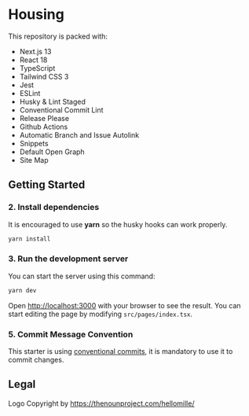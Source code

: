 # Housing

This repository is packed with:

- Next.js 13
- React 18
- TypeScript
- Tailwind CSS 3
- Jest
- ESLint
- Husky & Lint Staged
- Conventional Commit Lint
- Release Please
- Github Actions
- Automatic Branch and Issue Autolink
- Snippets
- Default Open Graph
- Site Map

## Getting Started

### 2. Install dependencies

It is encouraged to use **yarn** so the husky hooks can work properly.

```bash
yarn install
```

### 3. Run the development server

You can start the server using this command:

```bash
yarn dev
```

Open [http://localhost:3000](http://localhost:3000) with your browser to see the result. You can start editing the page by modifying `src/pages/index.tsx`.

### 5. Commit Message Convention

This starter is using [conventional commits](https://www.conventionalcommits.org/en/v1.0.0/), it is mandatory to use it to commit changes.

## Legal

Logo Copyright by https://thenounproject.com/hellomille/